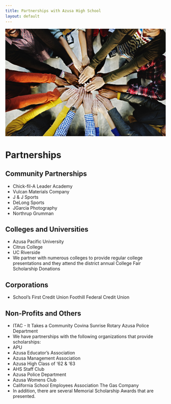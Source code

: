```yaml
---
title: Partnerships with Azusa High School
layout: default
---
```


![](/images/photos/partnerships.jpg)

# Partnerships

## Community Partnerships

*   Chick-fil-A Leader Academy
*   Vulcan Materials Company
*   J & J Sports
*   DeLong Sports
*   JGarcia Photography
*   Northrup Grumman

## Colleges and Universities

*   Azusa Pacific University
*   Citrus College
*   UC Riverside
*   We partner with numerous colleges to provide regular college presentations and they attend the district annual College Fair Scholarship Donations

## Corporations

*   School’s First Credit Union Foothill Federal Credit Union

## Non-Profits and Others

*   ITAC - It Takes a Community Covina Sunrise Rotary Azusa Police Department
*   We have partnerships with the following organizations that provide scholarships:
*   APU
*   Azusa Educator’s Association
*   Azusa Management Association
*   Azusa High Class of ‘62 & ‘63
*   AHS Staff Club
*   Azusa Police Department
*   Azusa Womens Club
*   California School Employees Association The Gas Company
*   In addition, there are several Memorial Scholarship Awards that are presented.
